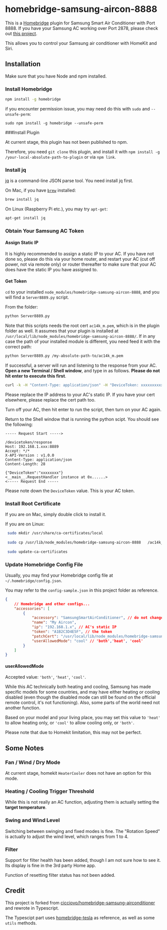 # homebridge-samsung-aircon-8888

This is a [Homebridge](https://homebridge.io/) plugin for Samsung Smart Air Conditioner with Port 8888. If you have your Samsung AC working over Port 2878, please check out [this project](https://github.com/SebastianOsinski/HomebridgePluginSamsungAirConditioner).

This allows you to control your Samsung air conditioner with HomeKit and Siri.

## Installation

Make sure that you have Node and npm installed.

### Install Homebridge

```bash
npm install -g homebridge
```

if you encounter permission issue, you may need do this with `sudo` and `--unsafe-perm`:

```
sudo npm install -g homebridge --unsafe-perm
```

###Install Plugin

At current stage, this plugin has not been published to npm.

Therefore, you need `git clone` this plugin, and install it with `npm install -g /your-local-absolute-path-to-plugin` or via `npm link`.

### Install jq
[jq](https://stedolan.github.io/jq/) is a command-line JSON parse tool. You need install jq first.

On Mac, if you have [`brew`](https://brew.sh/) installed:

```bash
brew install jq
```

On Linux (Raspberry Pi etc.), you may try `apt-get`:

```bash
apt-get install jq
```

### Obtain Your Samsung AC Token

#### Assign Static IP

It is highly recommended to assign a static IP to your AC. If you have not done so, please do this via your home router, and restart your AC (cut off power, not via remote only) or router thereafter to make sure that your AC does have the static IP you have assigned to.

#### Get Token

`cd` to your installed `node_modules/homebridge-samsung-aircon-8888`, and you will find a `Server8889.py` script.

From the folder:

```bash
python Server8889.py
```

Note that this scripts needs the root cert `ac14k_m.pem`, which is in the plugin folder as well. It assumes that your plugin is installed at `/usr/local/lib/node_modules/homebridge-samsung-aircon-8888/`. If in any case the path of your installed module is different, you need feed it with the correct path:

```bash
python Server8889.py /my-absolute-path-to/ac14k_m.pem
```
If successful, a server will run and listening to the response from your AC. **Open a new Terminal / Shell window**, and type in as follows. **Please do not hit enter to execute this first**.

```bash
curl -k -H "Content-Type: application/json" -H "DeviceToken: xxxxxxxxxxx" --cert /usr/local/lib/node_modules/homebridge-samsung-aircon-8888/ac14k_m.pem --insecure -X POST https://192.168.1.xxx:8888/devicetoken/request
```

Please replace the IP address to your AC's static IP. If you have your cert elsewhere, please replace the cert path too.

Turn off your AC, then hit enter to run the script, then turn on your AC again.

Return to the Shell window that is running the python scipt. You should see the following:

```
----- Request Start ----->

/devicetoken/response
Host: 192.168.1.xxx:8889
Accept: */*
X-API-Version : v1.0.0
Content-Type: application/json
Content-Length: 28

{"DeviceToken":"xxxxxxxx"}
<__main__.RequestHandler instance at 0x......>
<----- Request End -----
```

Please note down the `DeviceToken` value. This is your AC token.

### Install Root Certificate

If you are on Mac, simply double click to install it.

If you are on Linux:

```bash
 sudo mkdir /usr/share/ca-certificates/local
 
 sudo cp /usr/lib/node_modules/homebridge-samsung-aircon-8888	/ac14k_m.pem /usr/share/ca-certificates/local/
 
 sudo update-ca-certificates
 ```

### Update Homebridge Config File

Usually, you may find your Homebridge config file at `~/.homebridge/config.json`.

You may refer to the `config-sample.json` in this project folder as reference.

```json
{
    // Homebridge and other configs...
    "accessories": [
        {
            "accessory": "SamsungSmartAirConditioner", // do not change this
			"name": "My Aircon",
			"ip": "192.168.1.x", // AC's static IP
			"token": "A1B2C3D4E5F", // the token 
			"patchCert": "/usr/local/lib/node_modules/homebridge-samsung-aircon-8888/ac14k_m.pem",
			"userAllowedMode": "cool" // 'both','heat', 'cool'
        }
    ]
}
```

#### userAllowedMode

Accepted value: `'both'`, `'heat'`, `'cool'`.

While this AC technically both heating and cooling, Samsung has made specific models for some countries, and may have either heating or cooling disabled (even though the disabled mode can still be found on the official remote control, it's not functioning). Also, some parts of the world need not another function.

Based on your model and your living place, you may set this value to `'heat'` to allow heating only, or `'cool'` to allow cooling only, or `'both'`.

Please note that due to Homekit limitation, this may not be perfect.

## Some Notes

### Fan / Wind / Dry Mode

At current stage, homekit `HeaterCooler` does not have an option for this mode.

### Heating / Cooling Trigger Threshold

While this is not really an AC function, adjusting them is actually setting the **target temperature**.

### Swing and Wind Level

Switching between swinging and fixed modes is fine. The "Rotation Speed" is actually to adjust the wind level, which ranges from 1 to 4.

### Filter

Support for filter health has been added, though I am not sure how to see it. Its display is fine in the 3rd party Home app.

Function of resetting filter status has not been added.

## Credit

This project is forked from [cicciovo/homebridge-samsung-airconditioner](https://github.com/cicciovo/homebridge-samsung-airconditioner) and rewrote in Typescript.

The Typescipt part uses [homebridge-tesla](https://github.com/nfarina/homebridge-tesla) as reference, as well as some `utils` methods.